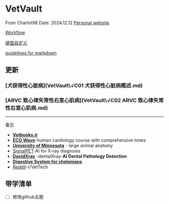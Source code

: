 # VetVault
From Charlot98
Date: 2024.12.12
[Personal website](https://charlot98.github.io/)

[Workflow](Workflow.md)

[键盘自定义](键盘自定义.md)

[guidelines for markdown](Guidelines%20for%20markdown.md)

## 更新
### [犬获得性心脏病](VetVault\√C01 犬获得性心脏病概述.md)
### [ARVC 致心律失常性右室心肌病](VetVault\√C02 ARVC 致心律失常性右室心肌病.md)

---
备忘
- **[Vetbooks.ir](http://Vetbooks.ir)**
- **[ECG Wave](https://ecgwaves.com/)**-human cardiology course with comprehensive notes
- **[University of Minnesota](https://pressbooks.umn.edu/largeanimalanatomy/chapter/thorax/)** - large animal anatomy
- [SignalPET](https://www.signalpet.com/products/signalray/)-AI for X-ray diagnosis
- **[DavidXray](https://davidxray.com/dental-x-ray-positioning-guide-canine-incisors-101-103/#)** -dentalXray-**AI Dental Pathology Detection**
- [**Digestive System for chelonians**](https://campus.murraystate.edu/faculty/tderting/anatomyatlas/digestiv.htm)
- [Reddit](https://www.reddit.com/r/VetTech/)-r/VetTech

## 带学清单
- [ ] 修改github主题
